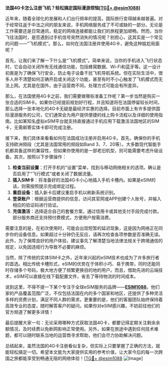 **法国4G卡怎么注册飞机？轻松搞定国际漫游烦恼[[TG💪+ @esim1088](https://t.me/s/esim1088)]**

近年来，随着全球化的发展和人们出行频率的提高，国际旅行变得越来越普遍。对于经常往返于中法之间的朋友来说，手机网络服务成了不可或缺的一部分。无论是工作需要还是日常通讯，稳定的网络连接都能让我们的旅程更加顺畅。然而，当你飞往法国时，是否遇到过手机信号突然消失的情况呢？别担心，这其实是一个常见的问题——“飞机模式”。那么，如何在法国注册并使用4G卡，避免这种尴尬局面呢？

首先，让我们来了解一下什么是“飞机模式”。简单来说，当你的手机进入飞行状态时，它会自动关闭所有无线通信功能，包括蜂窝数据、Wi-Fi和蓝牙等。这一设计初衷是为了确保飞行安全，防止电子设备干扰飞机导航系统。但在实际生活中，很多人并不清楚如何正确开启或关闭这个功能，甚至有时不小心触发了飞机模式而无法上网。尤其是在国外，由于运营商不同，处理方式可能会有所差异。

那么，在法国使用4G卡之前，我们需要做哪些准备工作呢？第一步当然是购买一张合适的SIM卡。如果你已经提前规划好行程，并且知道将在法国停留较长时间，那么选择一张本地化的4G卡无疑是最经济实惠的选择。目前市面上有许多提供国际漫游服务的公司，它们通常会为用户提供便捷的线上购卡流程以及详细的使用指南。比如某知名虚拟eSIM平台就支持直接通过手机应用下载激活法国地区的SIM卡，无需邮寄实体卡即可完成注册。

接下来，我们具体来看看如何在法国成功注册并启用4G卡。首先，确保你的手机支持欧洲频段（尤其是法国常用的频段如Band 3、7、20等）。大多数现代智能手机都具备这样的兼容性，但如果你使用的是一部老旧机型，则可能需要考虑升级设备。其次，按照以下步骤操作：

1. **检查当前设置**：打开手机的“设置”菜单，找到与移动网络相关的选项。确认是否启用了“飞行模式”或者关闭了数据流量。
2. **插入SIM卡**：将准备好的法国4G卡小心地插入手机卡槽内。如果是eSIM的话，则需按照提示完成绑定过程。
3. **重启设备**：插入新卡后建议重启手机以刷新系统识别。
4. **登录账户**：根据运营商提供的信息，访问其官网或APP创建个人账号，并输入相应的验证码进行验证。
5. **充值激活**：选择适合自己的套餐方案，通过信用卡或其他支付手段完成付款。部分服务商还支持预付费模式，方便用户按需消费。

需要注意的是，在初次使用时，可能会出现短暂的延迟现象，这是因为网络正在同步你的设备信息。如果超过十分钟仍无反应，请再次检查各项参数是否准确无误。此外，为了保障良好的用户体验，建议事先了解清楚当地法律法规关于跨境通信的规定，以免因违规行为导致不必要的麻烦。

当然，除了传统的实体SIM卡之外，近年来兴起的eSIM技术也成为了许多旅行者的首选。相比传统卡槽形式，eSIM的优势在于体积小巧、易于携带，同时还能同时存储多个号码，极大地方便了频繁更换目的地的用户。而且，借助先进的云端技术，eSIM可以直接在线下载配置文件，省去了等待物流的时间成本。

说到这里，不得不提一下某个专注于全球eSIM服务的品牌——**[ESIM1088](https://t.me/s/esim1088)**。他们家的产品覆盖范围广泛，不仅包括法国在内的多个国家和地区，还提供了多种灵活多样的资费计划，满足不同人群的需求。更重要的是，他们的客服团队始终保持着高效专业的态度，随时解答客户的疑问。如果你对eSIM感兴趣，不妨前往他们的官方频道了解更多详情！

最后提醒大家一句：无论采用哪种方式获取法国4G卡，都要记得定期关注剩余余额情况，及时续费以免断网影响正常使用。另外，如果在旅途中遇到任何技术难题，都可以随时联系当地的运营商寻求帮助，他们会尽力协助解决问题。

总结起来，虽然法国的4G卡注册看似复杂，但实际上只要掌握了正确的方法，就能轻松搞定一切。希望本文能为大家提供实用的参考价值，让大家今后的每一次跨国之旅都能享受到畅通无阻的网络体验！[[TG💪+ @esim1088](https://t.me/s/esim1088) ![Image](https://i.postimg.cc/4NQfJmqS/Snipaste-2025-05-13-00-14-12.png)]